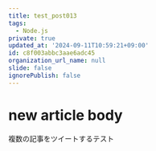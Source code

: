 ```yaml
---
title: test_post013
tags:
  - Node.js
private: true
updated_at: '2024-09-11T10:59:21+09:00'
id: c8f003abbc3aae6adc45
organization_url_name: null
slide: false
ignorePublish: false
---
```

# new article body
複数の記事をツイートするテスト
